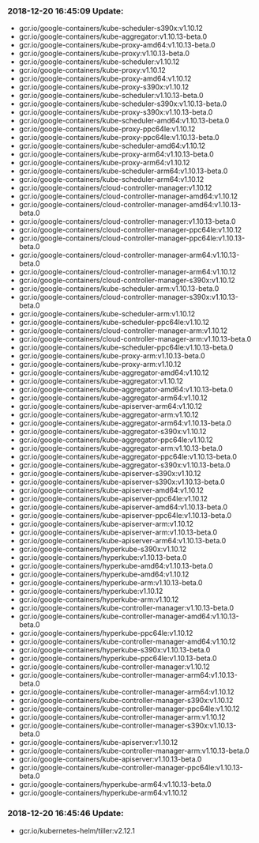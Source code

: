 ### 2018-12-20 16:45:09 Update:

- gcr.io/google-containers/kube-scheduler-s390x:v1.10.12
- gcr.io/google-containers/kube-aggregator:v1.10.13-beta.0
- gcr.io/google-containers/kube-proxy-amd64:v1.10.13-beta.0
- gcr.io/google-containers/kube-proxy:v1.10.13-beta.0
- gcr.io/google-containers/kube-scheduler:v1.10.12
- gcr.io/google-containers/kube-proxy:v1.10.12
- gcr.io/google-containers/kube-proxy-amd64:v1.10.12
- gcr.io/google-containers/kube-proxy-s390x:v1.10.12
- gcr.io/google-containers/kube-scheduler:v1.10.13-beta.0
- gcr.io/google-containers/kube-scheduler-s390x:v1.10.13-beta.0
- gcr.io/google-containers/kube-proxy-s390x:v1.10.13-beta.0
- gcr.io/google-containers/kube-scheduler-amd64:v1.10.13-beta.0
- gcr.io/google-containers/kube-proxy-ppc64le:v1.10.12
- gcr.io/google-containers/kube-proxy-ppc64le:v1.10.13-beta.0
- gcr.io/google-containers/kube-scheduler-amd64:v1.10.12
- gcr.io/google-containers/kube-proxy-arm64:v1.10.13-beta.0
- gcr.io/google-containers/kube-proxy-arm64:v1.10.12
- gcr.io/google-containers/kube-scheduler-arm64:v1.10.13-beta.0
- gcr.io/google-containers/kube-scheduler-arm64:v1.10.12
- gcr.io/google-containers/cloud-controller-manager:v1.10.12
- gcr.io/google-containers/cloud-controller-manager-amd64:v1.10.12
- gcr.io/google-containers/cloud-controller-manager-amd64:v1.10.13-beta.0
- gcr.io/google-containers/cloud-controller-manager:v1.10.13-beta.0
- gcr.io/google-containers/cloud-controller-manager-ppc64le:v1.10.12
- gcr.io/google-containers/cloud-controller-manager-ppc64le:v1.10.13-beta.0
- gcr.io/google-containers/cloud-controller-manager-arm64:v1.10.13-beta.0
- gcr.io/google-containers/cloud-controller-manager-arm64:v1.10.12
- gcr.io/google-containers/cloud-controller-manager-s390x:v1.10.12
- gcr.io/google-containers/kube-scheduler-arm:v1.10.13-beta.0
- gcr.io/google-containers/cloud-controller-manager-s390x:v1.10.13-beta.0
- gcr.io/google-containers/kube-scheduler-arm:v1.10.12
- gcr.io/google-containers/kube-scheduler-ppc64le:v1.10.12
- gcr.io/google-containers/cloud-controller-manager-arm:v1.10.12
- gcr.io/google-containers/cloud-controller-manager-arm:v1.10.13-beta.0
- gcr.io/google-containers/kube-scheduler-ppc64le:v1.10.13-beta.0
- gcr.io/google-containers/kube-proxy-arm:v1.10.13-beta.0
- gcr.io/google-containers/kube-proxy-arm:v1.10.12
- gcr.io/google-containers/kube-aggregator-amd64:v1.10.12
- gcr.io/google-containers/kube-aggregator:v1.10.12
- gcr.io/google-containers/kube-aggregator-amd64:v1.10.13-beta.0
- gcr.io/google-containers/kube-aggregator-arm64:v1.10.12
- gcr.io/google-containers/kube-apiserver-arm64:v1.10.12
- gcr.io/google-containers/kube-aggregator-arm:v1.10.12
- gcr.io/google-containers/kube-aggregator-arm64:v1.10.13-beta.0
- gcr.io/google-containers/kube-aggregator-s390x:v1.10.12
- gcr.io/google-containers/kube-aggregator-ppc64le:v1.10.12
- gcr.io/google-containers/kube-aggregator-arm:v1.10.13-beta.0
- gcr.io/google-containers/kube-aggregator-ppc64le:v1.10.13-beta.0
- gcr.io/google-containers/kube-aggregator-s390x:v1.10.13-beta.0
- gcr.io/google-containers/kube-apiserver-s390x:v1.10.12
- gcr.io/google-containers/kube-apiserver-s390x:v1.10.13-beta.0
- gcr.io/google-containers/kube-apiserver-amd64:v1.10.12
- gcr.io/google-containers/kube-apiserver-ppc64le:v1.10.12
- gcr.io/google-containers/kube-apiserver-amd64:v1.10.13-beta.0
- gcr.io/google-containers/kube-apiserver-ppc64le:v1.10.13-beta.0
- gcr.io/google-containers/kube-apiserver-arm:v1.10.12
- gcr.io/google-containers/kube-apiserver-arm:v1.10.13-beta.0
- gcr.io/google-containers/kube-apiserver-arm64:v1.10.13-beta.0
- gcr.io/google-containers/hyperkube-s390x:v1.10.12
- gcr.io/google-containers/hyperkube:v1.10.13-beta.0
- gcr.io/google-containers/hyperkube-amd64:v1.10.13-beta.0
- gcr.io/google-containers/hyperkube-amd64:v1.10.12
- gcr.io/google-containers/hyperkube-arm:v1.10.13-beta.0
- gcr.io/google-containers/hyperkube:v1.10.12
- gcr.io/google-containers/hyperkube-arm:v1.10.12
- gcr.io/google-containers/kube-controller-manager:v1.10.13-beta.0
- gcr.io/google-containers/kube-controller-manager-amd64:v1.10.13-beta.0
- gcr.io/google-containers/hyperkube-ppc64le:v1.10.12
- gcr.io/google-containers/kube-controller-manager-amd64:v1.10.12
- gcr.io/google-containers/hyperkube-s390x:v1.10.13-beta.0
- gcr.io/google-containers/hyperkube-ppc64le:v1.10.13-beta.0
- gcr.io/google-containers/kube-controller-manager:v1.10.12
- gcr.io/google-containers/kube-controller-manager-arm64:v1.10.13-beta.0
- gcr.io/google-containers/kube-controller-manager-arm64:v1.10.12
- gcr.io/google-containers/kube-controller-manager-s390x:v1.10.12
- gcr.io/google-containers/kube-controller-manager-ppc64le:v1.10.12
- gcr.io/google-containers/kube-controller-manager-arm:v1.10.12
- gcr.io/google-containers/kube-controller-manager-s390x:v1.10.13-beta.0
- gcr.io/google-containers/kube-apiserver:v1.10.12
- gcr.io/google-containers/kube-controller-manager-arm:v1.10.13-beta.0
- gcr.io/google-containers/kube-apiserver:v1.10.13-beta.0
- gcr.io/google-containers/kube-controller-manager-ppc64le:v1.10.13-beta.0
- gcr.io/google-containers/hyperkube-arm64:v1.10.13-beta.0
- gcr.io/google-containers/hyperkube-arm64:v1.10.12
### 2018-12-20 16:45:46 Update:

- gcr.io/kubernetes-helm/tiller:v2.12.1
